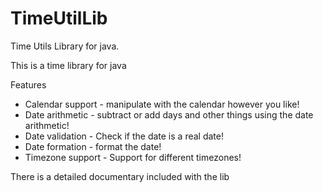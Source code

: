 # TimeUtilLib
Time Utils Library for java.


This is a time library for java

Features
- Calendar support - manipulate with the calendar however you like!
- Date arithmetic - subtract or add days and other things using the date arithmetic!
- Date validation - Check if the date is a real date!
- Date formation - format the date!
- Timezone support - Support for different timezones!

There is a detailed documentary included with the lib

